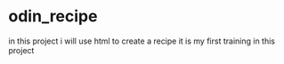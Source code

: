 # odin_recipe
in this project i will use html to create a recipe
it is my first training in this project
